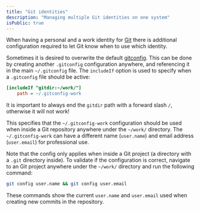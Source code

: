 ```yaml
---
title: "Git identities"
description: "Managing multiple Git identities on one system"
isPublic: true
---
```


When having a personal and a work identity for [Git](git) there is additional
configuration required to let Git know when to use which identity.

Sometimes it is desired to overwrite the default [gitconfig](gitconfig).
This can be done by creating another `.gitconfig` configuration anywhere, and
referencing it in the main `~/.gitconfig` file. The `includeIf` option is used
to specify when a `.gitconfig` file should be active:

```ini
[includeIf "gitdir:~/work/"]
    path = ~/.gitconfig-work
```

It is important to always end the `gitdir` path with a forward slash `/`,
otherwise it will not work!

This specifies that the `~/.gitconfig-work` configuration should be used when
inside a Git repository anywhere under the `~/work/` directory. The
`~/.gitconfig-work` can have a different name (`user.name`) and email address
(`user.email`) for professional use.

Note that the config only applies when inside a Git project (a directory with a
`.git` directory inside). To validate if the configuration is correct, navigate
to an Git project anywhere under the `~/work/` directory and run the following
command:

```sh
git config user.name && git config user.email
```

These commands show the current `user.name` and `user.email` used when creating
new commits in the repository.

